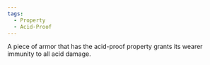 ```yaml
---
tags:
  - Property
  - Acid-Proof
---
```

A piece of armor that has the acid-proof property grants its wearer immunity to all acid damage.
